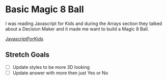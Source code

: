 # Basic Magic 8 Ball

I was reading Javascript for Kids and during the Arrays section they talked about a Decision Maker and it made me want to build a Magic 8 Ball.

[JavascriptForKids](https://nostarch.com/javascriptforkids)

## Stretch Goals
- [ ] Update styles to be more 3D looking
- [ ] Update answer with more then just Yes or No